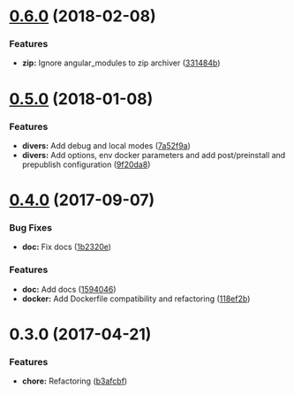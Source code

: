 <a name="0.6.0"></a>
# [0.6.0](https://github.com/kevinbalicot/nodejs-publisher/compare/v0.5.0...v0.6.0) (2018-02-08)


### Features

* **zip:** Ignore angular_modules to zip archiver ([331484b](https://github.com/kevinbalicot/nodejs-publisher/commit/331484b))



<a name="0.5.0"></a>
# [0.5.0](https://github.com/kevinbalicot/nodejs-publisher/compare/v0.4.1...v0.5.0) (2018-01-08)


### Features

* **divers:** Add debug and local modes ([7a52f9a](https://github.com/kevinbalicot/nodejs-publisher/commit/7a52f9a))
* **divers:** Add options, env docker parameters and add post/preinstall and prepublish configuration ([9f20da8](https://github.com/kevinbalicot/nodejs-publisher/commit/9f20da8))



<a name="0.4.0"></a>
# [0.4.0](https://github.com/kevinbalicot/nodejs-publisher/compare/v0.3.0...v0.4.0) (2017-09-07)


### Bug Fixes

* **doc:** Fix docs ([1b2320e](https://github.com/kevinbalicot/nodejs-publisher/commit/1b2320e))


### Features

* **doc:** Add docs ([1594046](https://github.com/kevinbalicot/nodejs-publisher/commit/1594046))
* **docker:** Add Dockerfile compatibility and refactoring ([118ef2b](https://github.com/kevinbalicot/nodejs-publisher/commit/118ef2b))



<a name="0.3.0"></a>
# 0.3.0 (2017-04-21)


### Features

* **chore:** Refactoring ([b3afcbf](https://github.com/kevinbalicot/nodejs-publisher/commit/b3afcbf))




